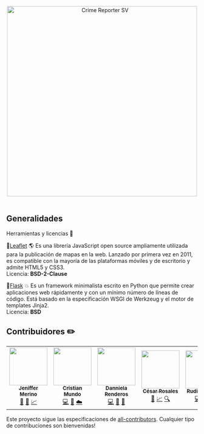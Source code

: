 <p align="center">
    <span>
      <a href="https://crime-reporter-sv.herokuapp.com/" target="blank"><img src="https://github.com/dannielarenderos/WebMappingMunicipiosRiosCerrosES/blob/main/img/CrimeReporterLOGO.png" width="500" alt="Crime Reporter SV" /></a>
    </span>
    <br/>
    <span>
      <!-- ALL-CONTRIBUTORS-BADGE:START - Do not remove or modify this section -->
      <img alt="" src="https://img.shields.io/badge/Deployed-Heroku-blue">
      <img alt="" src="https://img.shields.io/badge/Contributors-5-blueviolet">
      <img alt="" src="https://img.shields.io/badge/License-Apache2.0-success">
    <!-- ALL-CONTRIBUTORS-BADGE:END -->
    </span>
</p>



## Generalidades 
Herramientas y licencias 🔨
 
  📌[Leaflet](https://leafletjs.com/) 🌎
  Es una librería JavaScript open source ampliamente utilizada para la publicación de mapas en la web. Lanzado por primera vez en 2011, es compatible con la mayoría de las     plataformas móviles y de escritorio y admite HTML5 y CSS3. <br>
   Licencia: <strong>BSD-2-Clause</strong>
   
  📌[Flask](https://flask.palletsprojects.com) 💥
   Es un framework minimalista escrito en Python que permite crear aplicaciones web rápidamente y con un mínimo número de líneas de código. Está basado en la especificación WSGI de Werkzeug y el motor de templates Jinja2.<br>
   Licencia: <strong>BSD</strong> 
   
   
## Contribuidores ✏️

<!-- ALL-CONTRIBUTORS-LIST:START - Do not remove or modify this section -->
<!-- prettier-ignore-start -->
<!-- markdownlint-disable -->
<table align="center">
  <tr>
    <td align="center"><a href="https://github.com/danmerb"><img src="https://avatars.githubusercontent.com/u/37198208?v=4" width="100px;" alt=""/><br /><sub><b> Jeniffer Merino </b></sub></a><br /> <a href="#" title="Diseño">🎨</a> <a href="#" title="Documentación">📑</a> <a href="#" title="Modelo">📈</a> </td>
    <td align="center"><a href="https://github.com/AzzarCM"><img src="https://avatars.githubusercontent.com/u/37192145?v=4" width="100px;" alt=""/><br /><sub><b>Cristian Mundo</b></sub></a><br /><a href="#" title="Código">💻</a> <a href="#" title="Diseño">🎨</a> <a href="#" title="Infrastructura (Hosting, Build-Tools, etc)">☁️</a> </td>
    <td align="center"><a href="https://github.com/dannielarenderos"><img src="https://avatars.githubusercontent.com/u/37196864?v=4" width="100px;" alt=""/><br /><sub><b> Danniela Renderos</b></sub></a><br /><a href="#" title="Código">💻</a> <a href="#" title="Documentación">📑</a> <a href="#" title="Diseño">🎨</a>  </td>
    <td align="center"><a href="https://github.com/CesarRosales16"><img src="https://avatars.githubusercontent.com/u/37197605?v=4" width="100px;" alt=""/><br /><sub><b> César Rosales </b></sub></a><br /><a href="#" title="Documentación">📑</a> <a href="#" title="Modelo">📈</a>   <a href="#" title="Pull Requests">🔍</a> </td>    
    <td align="center"><a href="https://github.com/Ackerize"><img src="https://avatars.githubusercontent.com/u/37277365?v=4" width="100px;" alt=""/><br /><sub><b>Rudi González </b></sub></a><br /><a href="#" title="Código">💻</a> <a href="#" title="Diseño">🎨</a>  <a href="#" title="Infrastructura (Hosting, Build-Tools, etc)">☁️</a> </td>
    
      
  </tr>
</table>


<!-- markdownlint-enable -->
<!-- prettier-ignore-end -->
<!-- ALL-CONTRIBUTORS-LIST:END -->

Este proyecto sigue las especificaciones de [all-contributors](https://github.com/all-contributors/all-contributors). Cualquier tipo de contribuciones son bienvenidas!
   

    

